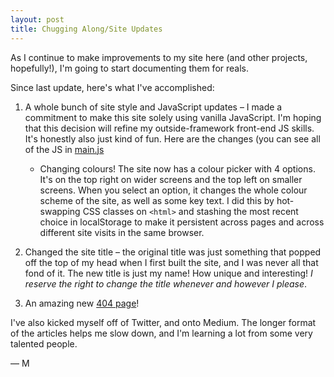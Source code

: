 ```yaml
---
layout: post
title: Chugging Along/Site Updates
---
```

As I continue to make improvements to my site here (and other projects, hopefully!),
I'm going to start documenting them for reals.

Since last update, here's what I've accomplished:
1. A whole bunch of site style and JavaScript updates &ndash; I made a
   commitment to make this site solely using vanilla JavaScript. I'm hoping
   that this decision will refine my outside-framework front-end JS skills.
   It's honestly also just kind of fun. Here are the changes (you can see all
   of the JS in
   [main.js](https://github.com/Perfect5th/perfect5th.github.io/blob/master/scripts/main.js)

   * Changing colours! The site now has a colour picker with 4 options. It's on
     the top right on wider screens and the top left on smaller screens. When
     you select an option, it changes the whole colour scheme of the site, as
     well as some key text. I did this by hot-swapping CSS classes on `<html>`
     and stashing the most recent choice in localStorage to make it persistent
     across pages and across different site visits in the same browser.

2. Changed the site title &ndash; the original title was just something that
   popped off the top of my head when I first built the site, and I was never
   all that fond of it. The new title is just my name! How unique and
   interesting! _I reserve the right to change the title whenever and however
   I please_.

3. An amazing new [404 page](/404.html)!

I've also kicked myself off of Twitter, and onto Medium. The longer format of
the articles helps me slow down, and I'm learning a lot from some very talented
people.

— M
